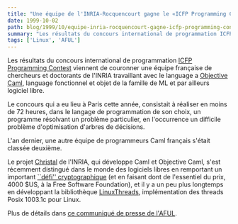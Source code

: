 ```yaml
---
title: "Une équipe de l'INRIA-Rocquencourt gagne le «ICFP Programming Contest» avec un programme écrit en Objective Caml"
date: 1999-10-02
path: blog/1999/10/equipe-inria-rocquencourt-gagne-icfp-programming-contest-avec-programme-ecrit-objective-caml
summary: "Les résultats du concours international de programmation ICFP Programming Contest viennent de couronner une équipe française de chercheurs et doctorants de l'INRIA travaillant avec le language a Objective Caml, language fonctionnel et objet de la famille de ML et par ailleurs logiciel libre."
tags: ['Linux', 'AFUL']
---
```


<P>
Les résultats du concours international de programmation <A HREF="http://www.cs.virginia.edu/~jks6b/icfp/">ICFP Programming Contest</A> viennent de couronner
une équipe française de chercheurs et doctorants de l'INRIA travaillant
avec le language a <A HREF="http://caml.inria.fr/">Objective Caml</A>,
language fonctionnel et objet de la famille de ML et par ailleurs logiciel
libre.
</P>

<P>
Le concours qui a eu lieu à Paris cette année, consistait à réaliser
en moins de 72 heures, dans le langage de programmation de son choix,
un programme résolvant un problème particulier, en l'occurrence un
difficile problème d'optimisation d'arbres de décisions.
</P>

<P>
L'an dernier, une autre équipe de programmeurs Caml français s'était classée
deuxième.
</P>

<P>
Le projet <A HREF="http://cristal.inria.fr/">Christal</A> de l'INRIA, qui
développe Caml et Objective Caml, s'est récemment distingué dans le monde des
logiciels libres en remportant un important <A HREF="http://www.inria.fr/Actualites/pre55-fra.html">``défi''
cryptographique</A> (et en faisant dont de l'essentiel du prix, 4000 $US, à la
Free Software Foundation), et il y a un peu plus longtemps en développant la
bibliothèque <A HREF="http://cristal.inria.fr/~xleroy/linuxthreads/">LinuxThreads</A>,
implémentation des threads Posix 1003.1c pour Linux.
</P>

<P>
Plus de détails dans <A HREF="http://www.aful.org/presse/cp-icfp.html">ce communiqué de presse de l'AFUL</A>.
</P>


